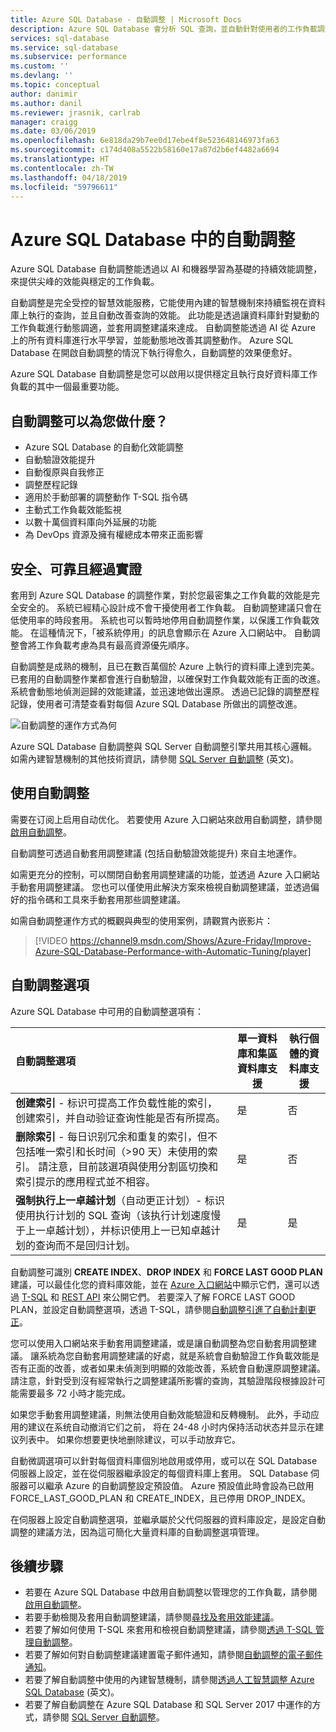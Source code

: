 ```yaml
---
title: Azure SQL Database - 自動調整 | Microsoft Docs
description: Azure SQL Database 會分析 SQL 查詢，並自動針對使用者的工作負載調整。
services: sql-database
ms.service: sql-database
ms.subservice: performance
ms.custom: ''
ms.devlang: ''
ms.topic: conceptual
author: danimir
ms.author: danil
ms.reviewer: jrasnik, carlrab
manager: craigg
ms.date: 03/06/2019
ms.openlocfilehash: 6e818da29b7ee0d17ebe4f8e523648146973fa63
ms.sourcegitcommit: c174d408a5522b58160e17a87d2b6ef4482a6694
ms.translationtype: HT
ms.contentlocale: zh-TW
ms.lasthandoff: 04/18/2019
ms.locfileid: "59796611"
---
```

# <a name="automatic-tuning-in-azure-sql-database"></a>Azure SQL Database 中的自動調整

Azure SQL Database 自動調整能透過以 AI 和機器學習為基礎的持續效能調整，來提供尖峰的效能與穩定的工作負載。

自動調整是完全受控的智慧效能服務，它能使用內建的智慧機制來持續監視在資料庫上執行的查詢，並且自動改善查詢的效能。 此功能是透過讓資料庫針對變動的工作負載進行動態調適，並套用調整建議來達成。 自動調整能透過 AI 從 Azure 上的所有資料庫進行水平學習，並能動態地改善其調整動作。 Azure SQL Database 在開啟自動調整的情況下執行得愈久，自動調整的效果便愈好。

Azure SQL Database 自動調整是您可以啟用以提供穩定且執行良好資料庫工作負載的其中一個最重要功能。

## <a name="what-can-automatic-tuning-do-for-you"></a>自動調整可以為您做什麼？

- Azure SQL Database 的自動化效能調整
- 自動驗證效能提升
- 自動復原與自我修正
- 調整歷程記錄
- 適用於手動部署的調整動作 T-SQL 指令碼
- 主動式工作負載效能監視
- 以數十萬個資料庫向外延展的功能
- 為 DevOps 資源及擁有權總成本帶來正面影響

## <a name="safe-reliable-and-proven"></a>安全、可靠且經過實證

套用到 Azure SQL Database 的調整作業，對於您最密集之工作負載的效能是完全安全的。 系統已經精心設計成不會干擾使用者工作負載。 自動調整建議只會在低使用率的時段套用。 系統也可以暫時地停用自動調整作業，以保護工作負載效能。 在這種情況下，「被系統停用」的訊息會顯示在 Azure 入口網站中。 自動調整會將工作負載考慮為具有最高資源優先順序。

自動調整是成熟的機制，且已在數百萬個於 Azure 上執行的資料庫上達到完美。 已套用的自動調整作業都會進行自動驗證，以確保對工作負載效能有正面的改進。 系統會動態地偵測迴歸的效能建議，並迅速地做出還原。 透過已記錄的調整歷程記錄，使用者可清楚查看對每個 Azure SQL Database 所做出的調整改進。 

![自動調整的運作方式為何](./media/sql-database-automatic-tuning/how-does-automatic-tuning-work.png)

Azure SQL Database 自動調整與 SQL Server 自動調整引擎共用其核心邏輯。 如需內建智慧機制的其他技術資訊，請參閱 [SQL Server 自動調整](https://docs.microsoft.com/sql/relational-databases/automatic-tuning/automatic-tuning) \(英文\)。

## <a name="use-automatic-tuning"></a>使用自動調整

需要在订阅上启用自动优化。 若要使用 Azure 入口網站來啟用自動調整，請參閱[啟用自動調整](sql-database-automatic-tuning-enable.md)。

自動調整可透過自動套用調整建議 (包括自動驗證效能提升) 來自主地運作。 

如需更充分的控制，可以關閉自動套用調整建議的功能，並透過 Azure 入口網站手動套用調整建議。 您也可以僅使用此解決方案來檢視自動調整建議，並透過偏好的指令碼和工具來手動套用那些調整建議。 

如需自動調整運作方式的概觀與典型的使用案例，請觀賞內嵌影片：


> [!VIDEO https://channel9.msdn.com/Shows/Azure-Friday/Improve-Azure-SQL-Database-Performance-with-Automatic-Tuning/player]
>

## <a name="automatic-tuning-options"></a>自動調整選項

Azure SQL Database 中可用的自動調整選項有：

| 自動調整選項 | 單一資料庫和集區資料庫支援 | 執行個體的資料庫支援 |
| :----------------------------- | ----- | ----- |
| **创建索引** - 标识可提高工作负载性能的索引，创建索引，并自动验证查询性能是否有所提高。 | 是 | 否 | 
| **删除索引** - 每日识别冗余和重复的索引，但不包括唯一索引和长时间（>90 天）未使用的索引。 請注意，目前該選項與使用分割區切換和索引提示的應用程式並不相容。 | 是 | 否 |
| **强制执行上一卓越计划**（自动更正计划）- 标识使用执行计划的 SQL 查询（该执行计划速度慢于上一卓越计划），并标识使用上一已知卓越计划的查询而不是回归计划。 | 是 | 是 |

自動調整可識別 **CREATE INDEX**、**DROP INDEX** 和 **FORCE LAST GOOD PLAN** 建議，可以最佳化您的資料庫效能，並在 [Azure 入口網站](sql-database-advisor-portal.md)中顯示它們，還可以透過 [T-SQL](https://docs.microsoft.com/sql/t-sql/statements/alter-database-transact-sql-set-options?view=azuresqldb-current) 和 [REST API](https://docs.microsoft.com/rest/api/sql/serverautomatictuning) 來公開它們。 若要深入了解 FORCE LAST GOOD PLAN，並設定自動調整選項，透過 T-SQL，請參閱[自動調整引進了自動計劃更正](https://azure.microsoft.com/blog/automatic-tuning-introduces-automatic-plan-correction-and-t-sql-management/)。

您可以使用入口網站來手動套用調整建議，或是讓自動調整為您自動套用調整建議。 讓系統為您自動套用調整建議的好處，就是系統會自動驗證工作負載效能是否有正面的改善，或者如果未偵測到明顯的效能改善，系統會自動還原調整建議。 請注意，針對受到沒有經常執行之調整建議所影響的查詢，其驗證階段根據設計可能需要最多 72 小時才能完成。

如果您手動套用調整建議，則無法使用自動效能驗證和反轉機制。 此外，手动应用的建议在系统自动撤消它们之前， 将在 24-48 小时内保持活动状态并显示在建议列表中。 如果你想要更快地删除建议，可以手动放弃它。

自動微調選項可以針對每個資料庫個別地啟用或停用，或可以在 SQL Database 伺服器上設定，並在從伺服器繼承設定的每個資料庫上套用。 SQL Database 伺服器可以繼承 Azure 的自動調整設定預設值。 Azure 預設值此時會設為已啟用 FORCE_LAST_GOOD_PLAN 和 CREATE_INDEX，且已停用 DROP_INDEX。

在伺服器上設定自動調整選項，並繼承屬於父代伺服器的資料庫設定，是設定自動調整的建議方法，因為這可簡化大量資料庫的自動調整選項管理。

## <a name="next-steps"></a>後續步驟

- 若要在 Azure SQL Database 中啟用自動調整以管理您的工作負載，請參閱[啟用自動調整](sql-database-automatic-tuning-enable.md)。
- 若要手動檢閱及套用自動調整建議，請參閱[尋找及套用效能建議](sql-database-advisor-portal.md)。
- 若要了解如何使用 T-SQL 來套用和檢視自動調整建議，請參閱[透過 T-SQL 管理自動調整](https://azure.microsoft.com/blog/automatic-tuning-introduces-automatic-plan-correction-and-t-sql-management/)。
- 若要了解如何對自動調整建議建置電子郵件通知，請參閱[自動調整的電子郵件通知](sql-database-automatic-tuning-email-notifications.md)。
- 若要了解自動調整中使用的內建智慧機制，請參閱[透過人工智慧調整 Azure SQL Database](https://azure.microsoft.com/blog/artificial-intelligence-tunes-azure-sql-databases/) \(英文\)。
- 若要了解自動調整在 Azure SQL Database 和 SQL Server 2017 中運作的方式，請參閱 [SQL Server 自動調整](https://docs.microsoft.com/sql/relational-databases/automatic-tuning/automatic-tuning)。
